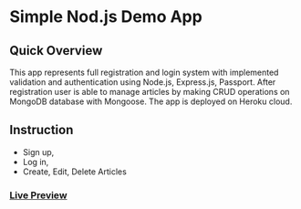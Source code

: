 # Simple Nod.js Demo App

## Quick Overview

This app represents full registration and login system with implemented validation and authentication using Node.js, Express.js, Passport. After registration user is able to manage articles by making CRUD operations on MongoDB database with Mongoose. The app is deployed on Heroku cloud.

## Instruction
- Sign up,
- Log in,
- Create, Edit, Delete Articles

### [Live Preview](https://desolate-plains-96599.herokuapp.com/)

